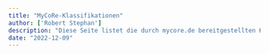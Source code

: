 ```yaml
---
title: "MyCoRe-Klassifikationen"
author: ['Robert Stephan']
description: "Diese Seite listet die durch mycore.de bereitgestellten Klassifikationen auf."
date: "2022-12-09"
---
```

